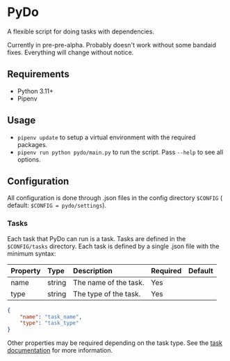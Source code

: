 # PyDo

A flexible script for doing tasks with dependencies.

Currently in pre-pre-alpha. Probably doesn't work without some bandaid fixes. Everything will change
without notice.

## Requirements

- Python 3.11+
- Pipenv

## Usage

- `pipenv update` to setup a virtual environment with the required packages.
- `pipenv run python pydo/main.py` to run the script. Pass `--help` to see all options.

## Configuration

All configuration is done through .json files in the config directory `$CONFIG` (
default: `$CONFIG = pydo/settings`).

### Tasks

Each task that PyDo can run is a task. Tasks are defined in the `$CONFIG/tasks` directory.
Each task is defined by a single .json file with the minimum syntax:

| Property | Type   | Description           | Required | Default |
|:---------|:-------|:----------------------|:---------|:--------|
| name     | string | The name of the task. | Yes      |         |
| type     | string | The type of the task. | Yes      |         |

```json
{
    "name": "task_name",
    "type": "task_type"
}
```

Other properties may be required depending on the task type. See
the [task documentation](docs/tasks/Tasks.md) for more information.
